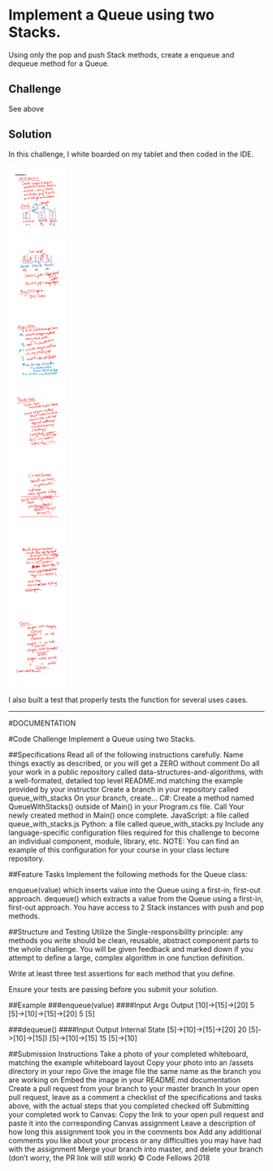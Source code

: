 # Implement a Queue using two Stacks.
Using only the pop and push Stack methods, create a enqueue and dequeue method for a Queue.

## Challenge
See above

## Solution
In this challenge, I white boarded on my tablet and then coded in the IDE.

![Whiteboard 11](https://github.com/FavoredFortune/data-structures-and-algorithms/blob/master/assets/Whiteboard11.png)


I also built a test that properly tests the function for several uses cases.

----------------------

#DOCUMENTATION

#Code Challenge
Implement a Queue using two Stacks.

##Specifications
Read all of the following instructions carefully. Name things exactly as described, or you will get a ZERO without comment
Do all your work in a public repository called data-structures-and-algorithms, with a well-formated, detailed top level README.md matching the example provided by your instructor
Create a branch in your repository called queue_with_stacks
On your branch, create…
C#: Create a method named QueueWithStacks() outside of Main() in your Program.cs file. Call Your newly created method in Main() once complete.
JavaScript: a file called queue_with_stacks.js
Python: a file called queue_with_stacks.py
Include any language-specific configuration files required for this challenge to become an individual component, module, library, etc.
NOTE: You can find an example of this configuration for your course in your class lecture repository.

##Feature Tasks
Implement the following methods for the Queue class:

enqueue(value) which inserts value into the Queue using a first-in, first-out approach.
dequeue() which extracts a value from the Queue using a first-in, first-out approach.
You have access to 2 Stack instances with push and pop methods.

##Structure and Testing
Utilize the Single-responsibility principle: any methods you write should be clean, reusable, abstract component parts to the whole challenge. You will be given feedback and marked down if you attempt to define a large, complex algorithm in one function definition.

Write at least three test assertions for each method that you define.

Ensure your tests are passing before you submit your solution.

##Example
###enqueue(value)
####Input	Args	Output
[10]->[15]->[20]	5	[5]->[10]->[15]->[20]
 	5	[5]

###dequeue()
####Input	            Output	Internal State
[5]->[10]->[15]->[20]	20	        [5]->[10]->[15])
[5]->[10]->[15]	        15              	[5]->[10]

##Submission Instructions
Take a photo of your completed whiteboard, matching the example whiteboard layout
Copy your photo into an /assets directory in your repo
Give the image file the same name as the branch you are working on
Embed the image in your README.md documentation
Create a pull request from your branch to your master branch
In your open pull request, leave as a comment a checklist of the specifications and tasks above, with the actual steps that you completed checked off
Submitting your completed work to Canvas:
Copy the link to your open pull request and paste it into the corresponding Canvas assignment
Leave a description of how long this assignment took you in the comments box
Add any additional comments you like about your process or any difficulties you may have had with the assignment
Merge your branch into master, and delete your branch (don’t worry, the PR link will still work)
© Code Fellows 2018